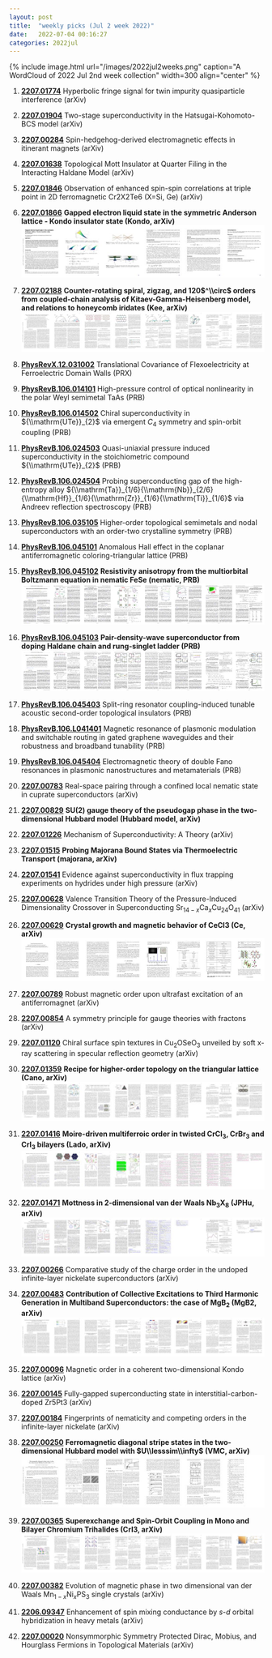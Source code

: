 ```yaml
---
layout: post
title:  "weekly picks (Jul 2 week 2022)"
date:   2022-07-04 00:16:27
categories: 2022jul
---
```


{% include image.html url="/images/2022jul2weeks.png" caption="A WordCloud of 2022 Jul 2nd week collection" width=300 align="center" %}



1. **[2207.01774](http://arxiv.org/abs/2207.01774)** Hyperbolic fringe signal for twin impurity quasiparticle interference (arXiv)

1. **[2207.01904](http://arxiv.org/abs/2207.01904)** Two-stage superconductivity in the Hatsugai-Kohomoto-BCS model (arXiv)

1. **[2207.00284](http://arxiv.org/abs/2207.00284)** Spin-hedgehog-derived electromagnetic effects in itinerant magnets (arXiv)

1. **[2207.01638](http://arxiv.org/abs/2207.01638)** Topological Mott Insulator at Quarter Filing in the Interacting Haldane Model (arXiv)

1. **[2207.01846](http://arxiv.org/abs/2207.01846)** Observation of enhanced spin-spin correlations at triple point in 2D ferromagnetic Cr2X2Te6 (X=Si, Ge) (arXiv)

1. **[2207.01866](http://arxiv.org/abs/2207.01866)** **Gapped electron liquid state in the symmetric Anderson lattice - Kondo insulator state (Kondo, arXiv)** ![](/images/2207.01866.pdf.jpg)

1. **[2207.02188](http://arxiv.org/abs/2207.02188)** **Counter-rotating spiral, zigzag, and 120$^\\circ$ orders from coupled-chain analysis of Kitaev-Gamma-Heisenberg model, and relations to honeycomb iridates (Kee, arXiv)** ![](/images/2207.02188.pdf.jpg)


1. **[PhysRevX.12.031002](https://link.aps.org/doi/10.1103/PhysRevX.12.031002)** Translational Covariance of Flexoelectricity at Ferroelectric Domain Walls (PRX)

1. **[PhysRevB.106.014101](https://link.aps.org/doi/10.1103/PhysRevB.106.014101)** High-pressure control of optical nonlinearity in the polar Weyl semimetal TaAs (PRB)

1. **[PhysRevB.106.014502](https://link.aps.org/doi/10.1103/PhysRevB.106.014502)** Chiral superconductivity in ${\\mathrm{UTe}}_{2}$ via emergent ${C}_{4}$ symmetry and spin-orbit coupling (PRB)

1. **[PhysRevB.106.024503](https://link.aps.org/doi/10.1103/PhysRevB.106.024503)** Quasi-uniaxial pressure induced superconductivity in the stoichiometric compound ${\\mathrm{UTe}}_{2}$ (PRB)

1. **[PhysRevB.106.024504](https://link.aps.org/doi/10.1103/PhysRevB.106.024504)** Probing superconducting gap of the high-entropy alloy ${\\mathrm{Ta}}_{1/6}{\\mathrm{Nb}}_{2/6}{\\mathrm{Hf}}_{1/6}{\\mathrm{Zr}}_{1/6}{\\mathrm{Ti}}_{1/6}$ via Andreev reflection spectroscopy (PRB)

1. **[PhysRevB.106.035105](https://link.aps.org/doi/10.1103/PhysRevB.106.035105)** Higher-order topological semimetals and nodal superconductors with an order-two crystalline symmetry (PRB)

1. **[PhysRevB.106.045101](https://link.aps.org/doi/10.1103/PhysRevB.106.045101)** Anomalous Hall effect in the coplanar antiferromagnetic coloring-triangular lattice (PRB)

1. **[PhysRevB.106.045102](https://link.aps.org/doi/10.1103/PhysRevB.106.045102)** **Resistivity anisotropy from the multiorbital Boltzmann equation in nematic FeSe (nematic, PRB)** ![](/images/PhysRevB.106.045102.pdf.jpg)

1. **[PhysRevB.106.045103](https://link.aps.org/doi/10.1103/PhysRevB.106.045103)** **Pair-density-wave superconductor from doping Haldane chain and rung-singlet ladder (PRB)** ![](/images/PhysRevB.106.045103.pdf.jpg)

1. **[PhysRevB.106.045403](https://link.aps.org/doi/10.1103/PhysRevB.106.045403)** Split-ring resonator coupling-induced tunable acoustic second-order topological insulators (PRB)

1. **[PhysRevB.106.L041401](https://link.aps.org/doi/10.1103/PhysRevB.106.L041401)** Magnetic resonance of plasmonic modulation and switchable routing in gated graphene waveguides and their robustness and broadband tunability (PRB)

1. **[PhysRevB.106.045404](https://link.aps.org/doi/10.1103/PhysRevB.106.045404)** Electromagnetic theory of double Fano resonances in plasmonic nanostructures and metamaterials (PRB)




1. **[2207.00783](http://arxiv.org/abs/2207.00783)** Real-space pairing through a confined local nematic state in cuprate superconductors (arXiv)

1. **[2207.00829](http://arxiv.org/abs/2207.00829)** **SU(2) gauge theory of the pseudogap phase in the two-dimensional Hubbard model (Hubbard model, arXiv)**

1. **[2207.01226](http://arxiv.org/abs/2207.01226)** Mechanism of Superconductivity: A Theory (arXiv)

1. **[2207.01515](http://arxiv.org/abs/2207.01515)** **Probing Majorana Bound States via Thermoelectric Transport (majorana, arXiv)**

1. **[2207.01541](http://arxiv.org/abs/2207.01541)** Evidence against superconductivity in flux trapping experiments on hydrides under high pressure (arXiv)

1. **[2207.00628](http://arxiv.org/abs/2207.00628)** Valence Transition Theory of the Pressure-Induced Dimensionality Crossover in Superconducting Sr$_{14-x}$Ca$_x$Cu$_{24}$O$_{41}$ (arXiv)

1. **[2207.00629](http://arxiv.org/abs/2207.00629)** **Crystal growth and magnetic behavior of CeCl3 (Ce, arXiv)** ![](/images/2207.00629.pdf.jpg)

1. **[2207.00789](http://arxiv.org/abs/2207.00789)** Robust magnetic order upon ultrafast excitation of an antiferromagnet (arXiv)

1. **[2207.00854](http://arxiv.org/abs/2207.00854)** A symmetry principle for gauge theories with fractons (arXiv)

1. **[2207.01120](http://arxiv.org/abs/2207.01120)** Chiral surface spin textures in Cu$_2$OSeO$_3$ unveiled by soft x-ray scattering in specular reflection geometry (arXiv)

1. **[2207.01359](http://arxiv.org/abs/2207.01359)** **Recipe for higher-order topology on the triangular lattice (Cano, arXiv)** ![](/images/2207.01359.pdf.jpg)

1. **[2207.01416](http://arxiv.org/abs/2207.01416)** **Moire-driven multiferroic order in twisted CrCl$_3$, CrBr$_3$ and CrI$_3$ bilayers (Lado, arXiv)** ![](/images/2207.01416.pdf.jpg)

1. **[2207.01471](http://arxiv.org/abs/2207.01471)** **Mottness in 2-dimensional van der Waals Nb$_3$X$_8$ (JPHu, arXiv)** ![](/images/2207.01471.pdf.jpg)




1. **[2207.00266](http://arxiv.org/abs/2207.00266)** Comparative study of the charge order in the undoped infinite-layer nickelate superconductors (arXiv)

1. **[2207.00483](http://arxiv.org/abs/2207.00483)** **Contribution of Collective Excitations to Third Harmonic Generation in Multiband Superconductors: the case of MgB$_2$ (MgB2, arXiv)** ![](/images/2207.00483.pdf.jpg)

1. **[2207.00096](http://arxiv.org/abs/2207.00096)** Magnetic order in a coherent two-dimensional Kondo lattice (arXiv)

1. **[2207.00145](http://arxiv.org/abs/2207.00145)** Fully-gapped superconducting state in interstitial-carbon-doped Zr5Pt3 (arXiv)

1. **[2207.00184](http://arxiv.org/abs/2207.00184)** Fingerprints of nematicity and competing orders in the infinite-layer nickelate (arXiv)

1. **[2207.00250](http://arxiv.org/abs/2207.00250)** **Ferromagnetic diagonal stripe states in the two-dimensional Hubbard model with $U\\lesssim\\infty$ (VMC, arXiv)** ![](/images/2207.00250.pdf.jpg)

1. **[2207.00365](http://arxiv.org/abs/2207.00365)** **Superexchange and Spin-Orbit Coupling in Mono and Bilayer Chromium Trihalides (CrI3, arXiv)** ![](/images/2207.00365.pdf.jpg)

1. **[2207.00382](http://arxiv.org/abs/2207.00382)** Evolution of magnetic phase in two dimensional van der Waals Mn$_{1-x}$Ni$_x$PS$_3$ single crystals (arXiv)

1. **[2206.09347](http://arxiv.org/abs/2206.09347)** Enhancement of spin mixing conductance by $s$-$d$ orbital hybridization in heavy metals (arXiv)


1. **[2207.00020](http://arxiv.org/abs/2207.00020)** Nonsymmorphic Symmetry Protected Dirac, Mobius, and Hourglass Fermions in Topological Materials (arXiv)